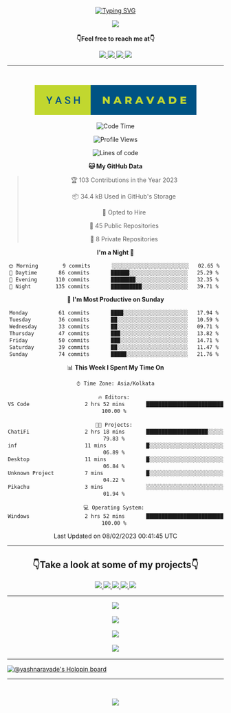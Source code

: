 <p align="center"> 
 <a href="https://git.io/typing-svg"><img src="https://readme-typing-svg.herokuapp.com?font=Fira+Code&weight=500&size=21&duration=4000&pause=1000&center=true&vCenter=true&width=435&lines=Hey+there!+;I'm+Yash!;How+you+doin'%3F;Lemme+show+you+sumn%2C+c'mon!" alt="Typing SVG" /></a>
</p>


<p align="center">
  <a href="https://forthebadge.com">
  <img  src="https://forthebadge.com/images/badges/winter-is-coming.svg" />
  
</a>
</p>

  <p align="center"><b>👇Feel free to reach me at👇</b></p>
<p align="center">
  <a href="https://mail.google.com/mail/u/0/?to=yashdip123@gmail.com&su=Hey&fs=1&tf=cm" target="_blank">
  <img  src="https://img.shields.io/badge/Gmail-EA4335.svg?style=for-the-badge&logo=Gmail&logoColor=white"/>
  <a href="https://twitter.com/yashnaravade" target="_blank">
  <img  src="https://img.shields.io/badge/Twitter-1DA1F2.svg?style=for-the-badge&logo=Twitter&logoColor=white"/>
   <a href="https://www.linkedin.com/in/yashnaravade/" target="_blank">
  <img  src="https://img.shields.io/badge/LinkedIn-0A66C2.svg?style=for-the-badge&logo=LinkedIn&logoColor=white"/>
<a href= "https://www.instagram.com/stellar_dawg_ilxx/" target="_blank">
<img  src="https://img.shields.io/badge/Instagram-E4405F?style=for-the-badge&logo=instagram&logoColor=white"/>
</a>
</p>

<hr/>

<div align="center">
&nbsp;

<p align="center">
  <img  src="yash-naravade.svg" />

  
</p>
 
<!--START_SECTION:waka-->
![Code Time](http://img.shields.io/badge/Code%20Time-66%20hrs%2038%20mins-blue)

![Profile Views](http://img.shields.io/badge/Profile%20Views-6-blue)

![Lines of code](https://img.shields.io/badge/From%20Hello%20World%20I%27ve%20Written-457%20Thousand%20lines%20of%20code-blue)

**🐱 My GitHub Data** 

> 🏆 103 Contributions in the Year 2023
 > 
> 📦 34.4 kB Used in GitHub's Storage 
 > 
> 💼 Opted to Hire
 > 
> 📜 45 Public Repositories 
 > 
> 🔑 8 Private Repositories  
 > 
**I'm a Night 🦉** 

```text
🌞 Morning        9 commits       ░░░░░░░░░░░░░░░░░░░░░░░░░   02.65 % 
🌆 Daytime       86 commits       ██████░░░░░░░░░░░░░░░░░░░   25.29 % 
🌃 Evening      110 commits       ████████░░░░░░░░░░░░░░░░░   32.35 % 
🌙 Night        135 commits       ██████████░░░░░░░░░░░░░░░   39.71 % 

```
📅 **I'm Most Productive on Sunday** 

```text
Monday          61 commits       ████░░░░░░░░░░░░░░░░░░░░░   17.94 % 
Tuesday         36 commits       ██░░░░░░░░░░░░░░░░░░░░░░░   10.59 % 
Wednesday       33 commits       ██░░░░░░░░░░░░░░░░░░░░░░░   09.71 % 
Thursday        47 commits       ███░░░░░░░░░░░░░░░░░░░░░░   13.82 % 
Friday          50 commits       ███░░░░░░░░░░░░░░░░░░░░░░   14.71 % 
Saturday        39 commits       ██░░░░░░░░░░░░░░░░░░░░░░░   11.47 % 
Sunday          74 commits       █████░░░░░░░░░░░░░░░░░░░░   21.76 % 

```


📊 **This Week I Spent My Time On** 

```text
⌚︎ Time Zone: Asia/Kolkata

🔥 Editors: 
VS Code                  2 hrs 52 mins       █████████████████████████   100.00 % 

🐱‍💻 Projects: 
ChatiFi                  2 hrs 18 mins       ████████████████████░░░░░   79.83 % 
inf                      11 mins             █░░░░░░░░░░░░░░░░░░░░░░░░   06.89 % 
Desktop                  11 mins             █░░░░░░░░░░░░░░░░░░░░░░░░   06.84 % 
Unknown Project          7 mins              █░░░░░░░░░░░░░░░░░░░░░░░░   04.22 % 
Pikachu                  3 mins              ░░░░░░░░░░░░░░░░░░░░░░░░░   01.94 % 

💻 Operating System: 
Windows                  2 hrs 52 mins       █████████████████████████   100.00 % 

```


 Last Updated on 08/02/2023 00:41:45 UTC
<!--END_SECTION:waka-->

</div>
<hr></hr>

<!-- take a look at my prpjects -->

<h2 align="center">👇Take a look at some of my projects👇</h2>

<p align="center">
  <a href="https://note-taking-app-qr5i-fzfivv98i-yashnaravade.vercel.app/" target="_blank">
  <img  src="https://img.shields.io/badge/Note%20Taking%20App-000000?style=for-the-badge&logo=notion&logoColor=white"/>
  <a href="https://weather-app-flame-eta.vercel.app/" target="_blank">
  <img  src="https://img.shields.io/badge/🌤️Weather%20App-000000?style=for-the-badge&logo=weather&logoColor=white"/>
  <a href="https://emoji-kit-kat.vercel.app/" target="_blank">
  <img  src="https://img.shields.io/badge/🗿Emoji%20Kit%20Kat-000000?style=for-the-badge&logo=emoji&logoColor=white"/>
  <a href="https://dark-light-mode-react.vercel.app/" target="_blank">
  <img  src="https://img.shields.io/badge/🌘Dark%20Light%20Mode-000000?style=for-the-badge&logo=dark&logoColor=white"/>
  <a href="http://detect-internet-connection.vercel.app/" target="_blank">
  <img  src="https://img.shields.io/badge/🌐Detect%20Internet%20Connection-000000?style=for-the-badge&logo=Internet&logoColor=white"/>




<hr></hr>
<!-- github stats -->
   
<p align="center">
  <img  src="https://github-readme-stats.vercel.app/api?username=yashnaravade&show_icons=true&theme=radical" />
</p>

<!-- Github streak stats  -->
<p align="center">
  <img  src="https://github-readme-streak-stats.herokuapp.com/?user=yashnaravade&theme=radical" />
</p>
<!-- git profile summary cards -->
<p align="center">
  <img  src="https://github-profile-summary-cards.vercel.app/api/cards/profile-details?username=yashnaravade&theme=monokai" />
</p>

<!-- most used languages  -->
<p align="center">
  <img  src="https://github-profile-summary-cards.vercel.app/api/cards/most-commit-language?username=yashnaravade&theme=monokai" />
</p>

<!-- github stats end -->
<hr/>


<!-- languages and tools -->

<!-- Holopin Badges -->
[![@yashnaravade's Holopin board](https://holopin.me/yashnaravade)](https://holopin.io/@yashnaravade)

<hr/>
<br/>
<p align="center">
  <a href="(https://forthebadge.com)">
  <img  src="https://forthebadge.com/images/badges/built-with-love.svg" />
</a>
</p>
